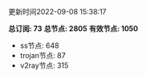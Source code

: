 更新时间2022-09-08 15:38:17

**总订阅: 73**
**总节点: 2805**
**有效节点: 1050**
- ss节点: 648
- trojan节点: 87
- v2ray节点: 315
